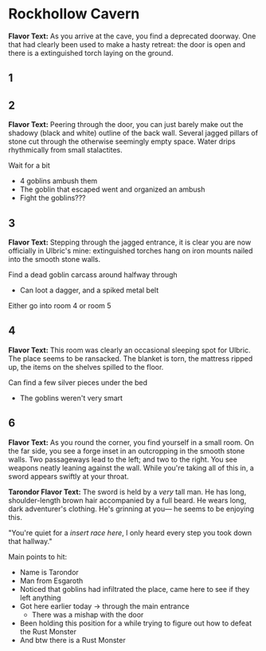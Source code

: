 # Rockhollow Cavern

**Flavor Text:**
As you arrive at the cave, you find a deprecated doorway. One that had clearly
been used to make a hasty retreat: the door is open and there is a extinguished
torch laying on the ground.

## 1

## 2

**Flavor Text:**
Peering through the door, you can just barely make out the shadowy (black and
white) outline of the back wall. Several jagged pillars of stone cut through
the otherwise seemingly empty space. Water drips rhythmically from small
stalactites.

Wait for a bit
- 4 goblins ambush them
- The goblin that escaped went and organized an ambush
- Fight the goblins???

## 3

**Flavor Text:**
Stepping through the jagged entrance, it is clear you are now officially in
Ulbric's mine: extinguished torches hang on iron mounts nailed into the smooth
stone walls.

Find a dead goblin carcass around halfway through
- Can loot a dagger, and a spiked metal belt

Either go into room 4 or room 5

## 4

**Flavor Text:**
This room was clearly an occasional sleeping spot for Ulbric. The place seems
to be ransacked. The blanket is torn, the mattress ripped up, the items on the
shelves spilled to the floor.

Can find a few silver pieces under the bed
- The goblins weren't very smart

## 6

**Flavor Text:**
As you round the corner, you find yourself in a small room. On the far side,
you see a forge inset in an outcropping in the smooth stone walls. Two
passageways lead to the left; and two to the right. You see weapons neatly
leaning against the wall. While you're taking all of this in, a sword appears
swiftly at your throat.

**Tarondor Flavor Text:**
The sword is held by a *very* tall man. He has long, shoulder-length brown hair
accompanied by a full beard. He wears long, dark adventurer's clothing. He's
grinning at you— he seems to be enjoying this.

"You're quiet for a *insert race here*, I only heard every step you took down
that hallway."

Main points to hit:
- Name is Tarondor
- Man from Esgaroth
- Noticed that goblins had infiltrated the place, came here to see if they left
  anything
- Got here earlier today -> through the main entrance
    - There was a mishap with the door
- Been holding this position for a while trying to figure out how to defeat the
  Rust Monster
- And btw there is a Rust Monster

